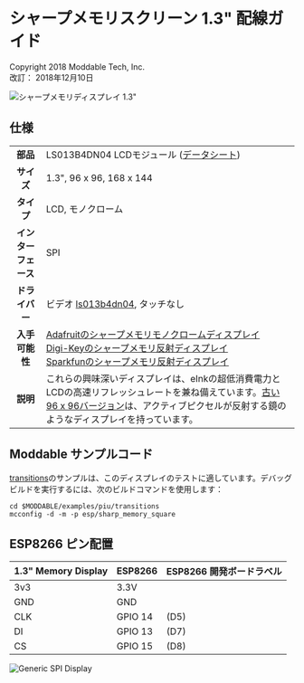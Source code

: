 # シャープメモリスクリーン 1.3" 配線ガイド
Copyright 2018 Moddable Tech, Inc.<BR>
改訂： 2018年12月10日

![シャープメモリディスプレイ 1.3"](images/sharp-memory-display-1.3.jpg)

## 仕様

| | |
| :---: | :--- |
| **部品** | LS013B4DN04 LCDモジュール ([データシート](https://cdn-shop.adafruit.com/datasheets/LS013B4DN04-3V_FPC-204284.pdf))
| **サイズ** | 1.3", 96 x 96, 168 x 144
| **タイプ** | LCD, モノクローム
| **インターフェース** | SPI
| **ドライバー** | ビデオ [ls013b4dn04](../../documentation/drivers/ls013b4dn04/ls013b4dn04.md), タッチなし
| **入手可能性** |  [Adafruitのシャープメモリモノクロームディスプレイ](https://www.adafruit.com/product/3502)<BR>[Digi-Keyのシャープメモリ反射ディスプレイ](https://www.digikey.com/product-detail/en/1393/1528-1183-ND/5353643)<BR>[Sparkfunのシャープメモリ反射ディスプレイ](https://www.sparkfun.com/products/retired/13192)
| **説明** | これらの興味深いディスプレイは、eInkの超低消費電力とLCDの高速リフレッシュレートを兼ね備えています。[古い96 x 96バージョン](https://www.adafruit.com/product/1393)は、アクティブピクセルが反射する鏡のようなディスプレイを持っています。

## Moddable サンプルコード

[transitions](../../examples/piu/transitions/)のサンプルは、このディスプレイのテストに適しています。デバッグビルドを実行するには、次のビルドコマンドを使用します：

```
cd $MODDABLE/examples/piu/transitions
mcconfig -d -m -p esp/sharp_memory_square
```

## ESP8266 ピン配置

| 1.3" Memory Display | ESP8266 | ESP8266 開発ボードラベル
| --- | --- | --- |
| 3v3 | 3.3V |
| GND | GND |
| CLK | GPIO 14 | (D5)
| DI | GPIO 13 | (D7)
| CS | GPIO 15 | (D8)

![Generic SPI Display](images/sharp-memory-1.3-wiring.jpg)
